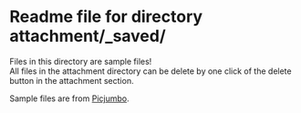 # Readme file for directory attachment/_saved/

Files in this directory are sample files!  
All files in the attachment directory can be delete by one click of the delete button in the attachment section.

Sample files are from [Picjumbo](http://picjumbo.com/).